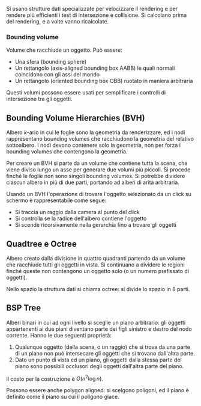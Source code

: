 Si usano strutture dati specializzate per velocizzare il rendering e per rendere più efficienti i test di intersezione e collisione.
Si calcolano prima del rendering, e a volte vanno ricalcolate.

### Bounding volume

Volume che racchiude un oggetto. Può essere:
- Una sfera (bounding sphere)
- Un rettangolo (axis-aligned bounding box AABB) le quali normali coincidono con gli assi del mondo
- Un rettangolo (oriented bounding box OBB) ruotato in maniera arbitraria

Questi volumi possono essere usati per semplificare i controlli di intersezione tra gli oggetti.

## Bounding Volume Hierarchies (BVH)

Albero $k$-ario in cui le foglie sono la geometria da renderizzare, ed i nodi rappresentano bounding volumes che racchiudono la geometria del relativo sottoalbero. I nodi devono contenere solo la geometria, non per forza i bounding volumes che contengono la geometria.

Per creare un BVH si parte da un volume che contiene tutta la scena, che viene diviso lungo un asse per generare due volumi più piccoli. Si procede finché le foglie non sono singoli bounding volumes. Si potrebbe dividere ciascun albero in più di due parti, portando ad alberi di arità arbitraria.

Usando un BVH l'operazione di trovare l'oggetto selezionato da un click su schermo è rappresentabile come segue:
- Si traccia un raggio dalla camera al punto del click
- Si controlla se la radice dell'albero contiene l'oggetto
- Si scende ricorsivamente nella gerarchia fino a trovare gli oggetti

## Quadtree e Octree

Albero creato dalla divisione in quattro quadranti partendo da un volume che racchiude tutti gli oggetti in vista. Si continuano a dividere le regioni finché queste non contengono un oggetto solo (o un numero prefissato di oggetti).

Nello spazio la struttura dati si chiama octree: si divide lo spazio in 8 parti.

## BSP Tree

Alberi binari in cui ad ogni livello si sceglie un piano arbitrario: gli oggetti appartenenti ai due piani diventano parte dei figli sinistro e destro del nodo corrente.
Hanno le due seguenti proprietà:
1. Qualunque oggetto (della scena, o un raggio) che si trova da una parte di un piano non può intersecare gli oggetti che si trovano dall'altra parte.
2. Dato un punto di vista ed un piano, gli oggetti dalla stessa parte del piano sono possibili occlusori degli oggetti dall'altra parte del piano.

Il costo per la costruzione è $O(n^2 \log n)$.

Possono essere anche polygon aligned: si scelgono poligoni, ed il piano è definito come il piano su cui il poligono giace.